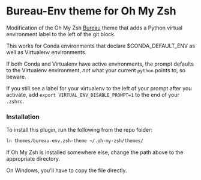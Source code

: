 # Bureau-Env theme for Oh My Zsh

Modification of the Oh My Zsh [Bureau](https://github.com/ohmyzsh/ohmyzsh/blob/master/themes/bureau.zsh-theme) theme that adds a Python virtual environment label to the left of the git block.

This works for Conda environments that declare $CONDA_DEFAULT_ENV as well as Virtualenv environments. 

If both Conda and Virtualenv have active environments, the prompt defaults to the Virtualenv environment, *not* what your current `python` points to, so beware.

If you still see a label for your virtualenv to the left of your prompt after you activate, add `export VIRTUAL_ENV_DISABLE_PROMPT=1` to the end of your `.zshrc`.
### Installation

To install this plugin, run the following from the repo folder:

```sh
ln themes/bureau-env.zsh-theme ~/.oh-my-zsh/themes/
```

If Oh My Zsh is installed somewhere else, change the path above to the appropriate directory.

On Windows, you'll have to copy the file directly.
